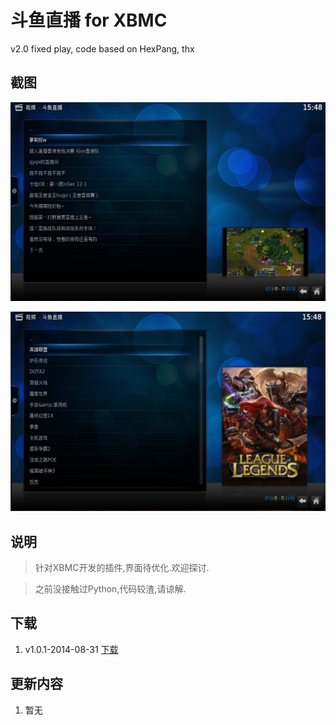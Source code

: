 斗鱼直播 for XBMC
================

v2.0
fixed play, code based on HexPang, thx




截图
----------------
![img](https://github.com/HexPang/DouyuLiveForXBMC/raw/master/Screenshot/%E5%B1%8F%E5%B9%95%E5%BF%AB%E7%85%A7%202014-08-31%2015.48.30.png "截图01")

![img](https://github.com/HexPang/DouyuLiveForXBMC/raw/master/Screenshot/%E5%B1%8F%E5%B9%95%E5%BF%AB%E7%85%A7%202014-08-31%2015.48.06.png "截图02")

说明
----------------
> 针对XBMC开发的插件,界面待优化.欢迎探讨.

> 之前没接触过Python,代码较渣,请谅解.

下载
----------------
1. v1.0.1-2014-08-31 [下载](https://github.com/HexPang/DouyuLiveForXBMC/archive/v1.0.1.zip)

更新内容
----------------
1. 暂无
